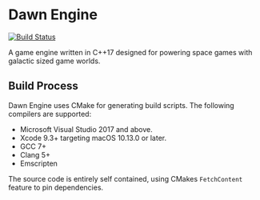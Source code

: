 Dawn Engine
===========
[![Build Status](https://travis-ci.org/davedissian/dawnengine.svg?branch=develop)](https://travis-ci.org/davedissian/dawnengine)

A game engine written in C++17 designed for powering space games with galactic sized game worlds.

Build Process
-------------

Dawn Engine uses CMake for generating build scripts. The following compilers are supported:

* Microsoft Visual Studio 2017 and above.
* Xcode 9.3+ targeting macOS 10.13.0 or later.
* GCC 7+
* Clang 5+
* Emscripten

The source code is entirely self contained, using CMakes `FetchContent` feature to pin dependencies.
